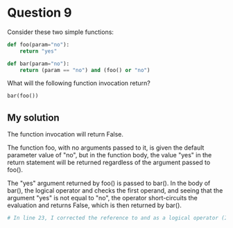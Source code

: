 # Question 9
Consider these two simple functions:

```python
def foo(param="no"):
    return "yes"

def bar(param="no"):
    return (param == "no") and (foo() or "no")
```
What will the following function invocation return?

```python
bar(foo())
```

## My solution

The function invocation will return False. 

The function foo, with no arguments passed to it, is given the default parameter value of "no", but in the function body, the value "yes" in the return statement will be returned regardless of the argument passed to foo(). 

The "yes" argument returned by foo() is passed to bar(). In the body of bar(), the logical operator and checks the first operand, and seeing that the argument "yes" is not equal to "no", the operator short-circuits the evaluation and returns False, which is then returned by bar().

```python
# In line 23, I corrected the reference to and as a logical operator (I had incorrectly referred to and as a comparison operator)
```